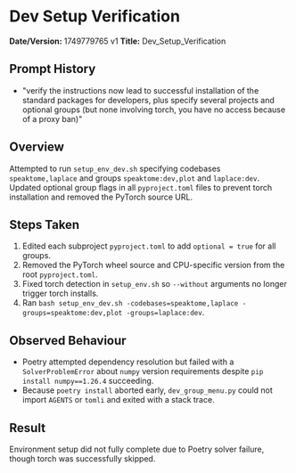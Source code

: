 # Dev Setup Verification

**Date/Version:** 1749779765 v1
**Title:** Dev_Setup_Verification

## Prompt History
- "verify the instructions now lead to successful installation of the standard packages for developers, plus specify several projects and optional groups (but none involving torch, you have no access because of a proxy ban)"

## Overview
Attempted to run `setup_env_dev.sh` specifying codebases `speaktome,laplace` and groups `speaktome:dev,plot` and `laplace:dev`. Updated optional group flags in all `pyproject.toml` files to prevent torch installation and removed the PyTorch source URL.

## Steps Taken
1. Edited each subproject `pyproject.toml` to add `optional = true` for all groups.
2. Removed the PyTorch wheel source and CPU-specific version from the root `pyproject.toml`.
3. Fixed torch detection in `setup_env.sh` so `--without` arguments no longer trigger torch installs.
4. Ran `bash setup_env_dev.sh -codebases=speaktome,laplace -groups=speaktome:dev,plot -groups=laplace:dev`.

## Observed Behaviour
- Poetry attempted dependency resolution but failed with a `SolverProblemError` about `numpy` version requirements despite `pip install numpy==1.26.4` succeeding.
- Because `poetry install` aborted early, `dev_group_menu.py` could not import `AGENTS` or `tomli` and exited with a stack trace.

## Result
Environment setup did not fully complete due to Poetry solver failure, though torch was successfully skipped.

